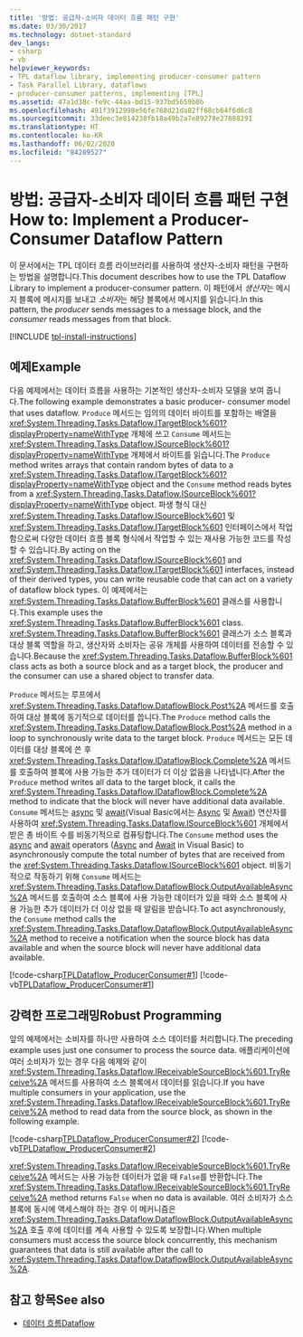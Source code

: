 ```yaml
---
title: '방법: 공급자-소비자 데이터 흐름 패턴 구현'
ms.date: 03/30/2017
ms.technology: dotnet-standard
dev_langs:
- csharp
- vb
helpviewer_keywords:
- TPL dataflow library, implementing producer-consumer pattern
- Task Parallel Library, dataflows
- producer-consumer patterns, implementing [TPL]
ms.assetid: 47a1d38c-fe9c-44aa-bd15-937bd5659b0b
ms.openlocfilehash: 491f3912998e56fe768d21da82ff68cb64f6d6c8
ms.sourcegitcommit: 33deec3e814238fb18a49b2a7e89278e27888291
ms.translationtype: HT
ms.contentlocale: ko-KR
ms.lasthandoff: 06/02/2020
ms.locfileid: "84289527"
---
```

# <a name="how-to-implement-a-producer-consumer-dataflow-pattern"></a><span data-ttu-id="6cc43-102">방법: 공급자-소비자 데이터 흐름 패턴 구현</span><span class="sxs-lookup"><span data-stu-id="6cc43-102">How to: Implement a Producer-Consumer Dataflow Pattern</span></span>
<span data-ttu-id="6cc43-103">이 문서에서는 TPL 데이터 흐름 라이브러리를 사용하여 생산자-소비자 패턴을 구현하는 방법을 설명합니다.</span><span class="sxs-lookup"><span data-stu-id="6cc43-103">This document describes how to use the TPL Dataflow Library to implement a producer-consumer pattern.</span></span> <span data-ttu-id="6cc43-104">이 패턴에서 *생산자*는 메시지 블록에 메시지를 보내고 *소비자*는 해당 블록에서 메시지를 읽습니다.</span><span class="sxs-lookup"><span data-stu-id="6cc43-104">In this pattern, the *producer* sends messages to a message block, and the *consumer* reads messages from that block.</span></span>  

[!INCLUDE [tpl-install-instructions](../../../includes/tpl-install-instructions.md)]
  
## <a name="example"></a><span data-ttu-id="6cc43-105">예제</span><span class="sxs-lookup"><span data-stu-id="6cc43-105">Example</span></span>  
 <span data-ttu-id="6cc43-106">다음 예제에서는 데이터 흐름을 사용하는 기본적인 생산자-소비자 모델을 보여 줍니다.</span><span class="sxs-lookup"><span data-stu-id="6cc43-106">The following example demonstrates a basic producer- consumer model that uses dataflow.</span></span> <span data-ttu-id="6cc43-107">`Produce` 메서드는 임의의 데이터 바이트를 포함하는 배열을 <xref:System.Threading.Tasks.Dataflow.ITargetBlock%601?displayProperty=nameWithType> 개체에 쓰고 `Consume` 메서드는 <xref:System.Threading.Tasks.Dataflow.ISourceBlock%601?displayProperty=nameWithType> 개체에서 바이트를 읽습니다.</span><span class="sxs-lookup"><span data-stu-id="6cc43-107">The `Produce` method writes arrays that contain random bytes of data to a <xref:System.Threading.Tasks.Dataflow.ITargetBlock%601?displayProperty=nameWithType> object and the `Consume` method reads bytes from a <xref:System.Threading.Tasks.Dataflow.ISourceBlock%601?displayProperty=nameWithType> object.</span></span> <span data-ttu-id="6cc43-108">파생 형식 대신 <xref:System.Threading.Tasks.Dataflow.ISourceBlock%601> 및 <xref:System.Threading.Tasks.Dataflow.ITargetBlock%601> 인터페이스에서 작업함으로써 다양한 데이터 흐름 블록 형식에서 작업할 수 있는 재사용 가능한 코드를 작성할 수 있습니다.</span><span class="sxs-lookup"><span data-stu-id="6cc43-108">By acting on the <xref:System.Threading.Tasks.Dataflow.ISourceBlock%601> and <xref:System.Threading.Tasks.Dataflow.ITargetBlock%601> interfaces, instead of their derived types, you can write reusable code that can act on a variety of dataflow block types.</span></span> <span data-ttu-id="6cc43-109">이 예제에서는 <xref:System.Threading.Tasks.Dataflow.BufferBlock%601> 클래스를 사용합니다.</span><span class="sxs-lookup"><span data-stu-id="6cc43-109">This example uses the <xref:System.Threading.Tasks.Dataflow.BufferBlock%601> class.</span></span> <span data-ttu-id="6cc43-110"><xref:System.Threading.Tasks.Dataflow.BufferBlock%601> 클래스가 소스 블록과 대상 블록 역할을 하고, 생산자와 소비자는 공유 개체를 사용하여 데이터를 전송할 수 있습니다.</span><span class="sxs-lookup"><span data-stu-id="6cc43-110">Because the <xref:System.Threading.Tasks.Dataflow.BufferBlock%601> class acts as both a source block and as a target block, the producer and the consumer can use a shared object to transfer data.</span></span>  
  
 <span data-ttu-id="6cc43-111">`Produce` 메서드는 루프에서 <xref:System.Threading.Tasks.Dataflow.DataflowBlock.Post%2A> 메서드를 호출하여 대상 블록에 동기적으로 데이터를 씁니다.</span><span class="sxs-lookup"><span data-stu-id="6cc43-111">The `Produce` method calls the <xref:System.Threading.Tasks.Dataflow.DataflowBlock.Post%2A> method in a loop to synchronously write data to the target block.</span></span> <span data-ttu-id="6cc43-112">`Produce` 메서드는 모든 데이터를 대상 블록에 쓴 후 <xref:System.Threading.Tasks.Dataflow.IDataflowBlock.Complete%2A> 메서드를 호출하여 블록에 사용 가능한 추가 데이터가 더 이상 없음을 나타냅니다.</span><span class="sxs-lookup"><span data-stu-id="6cc43-112">After the `Produce` method writes all data to the target block, it calls the <xref:System.Threading.Tasks.Dataflow.IDataflowBlock.Complete%2A> method to indicate that the block will never have additional data available.</span></span> <span data-ttu-id="6cc43-113">`Consume` 메서드는 [async](../../csharp/language-reference/keywords/async.md) 및 [await](../../csharp/language-reference/operators/await.md)(Visual Basic에서는 [Async](../../visual-basic/language-reference/modifiers/async.md) 및 [Await](../../visual-basic/language-reference/operators/await-operator.md)) 연산자를 사용하여 <xref:System.Threading.Tasks.Dataflow.ISourceBlock%601> 개체에서 받은 총 바이트 수를 비동기적으로 컴퓨팅합니다.</span><span class="sxs-lookup"><span data-stu-id="6cc43-113">The `Consume` method uses the [async](../../csharp/language-reference/keywords/async.md) and [await](../../csharp/language-reference/operators/await.md) operators ([Async](../../visual-basic/language-reference/modifiers/async.md) and [Await](../../visual-basic/language-reference/operators/await-operator.md) in Visual Basic) to asynchronously compute the total number of bytes that are received from the <xref:System.Threading.Tasks.Dataflow.ISourceBlock%601> object.</span></span> <span data-ttu-id="6cc43-114">비동기적으로 작동하기 위해 `Consume` 메서드는 <xref:System.Threading.Tasks.Dataflow.DataflowBlock.OutputAvailableAsync%2A> 메서드를 호출하여 소스 블록에 사용 가능한 데이터가 있을 때와 소스 블록에 사용 가능한 추가 데이터가 더 이상 없을 때 알림을 받습니다.</span><span class="sxs-lookup"><span data-stu-id="6cc43-114">To act asynchronously, the `Consume` method calls the <xref:System.Threading.Tasks.Dataflow.DataflowBlock.OutputAvailableAsync%2A> method to receive a notification when the source block has data available and when the source block will never have additional data available.</span></span>  
  
 [!code-csharp[TPLDataflow_ProducerConsumer#1](../../../samples/snippets/csharp/VS_Snippets_Misc/tpldataflow_producerconsumer/cs/dataflowproducerconsumer.cs#1)]
 [!code-vb[TPLDataflow_ProducerConsumer#1](../../../samples/snippets/visualbasic/VS_Snippets_Misc/tpldataflow_producerconsumer/vb/dataflowproducerconsumer.vb#1)]  
  
## <a name="robust-programming"></a><span data-ttu-id="6cc43-115">강력한 프로그래밍</span><span class="sxs-lookup"><span data-stu-id="6cc43-115">Robust Programming</span></span>  
 <span data-ttu-id="6cc43-116">앞의 예제에서는 소비자를 하나만 사용하여 소스 데이터를 처리합니다.</span><span class="sxs-lookup"><span data-stu-id="6cc43-116">The preceding example uses just one consumer to process the source data.</span></span> <span data-ttu-id="6cc43-117">애플리케이션에 여러 소비자가 있는 경우 다음 예제와 같이 <xref:System.Threading.Tasks.Dataflow.IReceivableSourceBlock%601.TryReceive%2A> 메서드를 사용하여 소스 블록에서 데이터를 읽습니다.</span><span class="sxs-lookup"><span data-stu-id="6cc43-117">If you have multiple consumers in your application, use the <xref:System.Threading.Tasks.Dataflow.IReceivableSourceBlock%601.TryReceive%2A> method to read data from the source block, as shown in the following example.</span></span>  
  
 [!code-csharp[TPLDataflow_ProducerConsumer#2](../../../samples/snippets/csharp/VS_Snippets_Misc/tpldataflow_producerconsumer/cs/dataflowproducerconsumer.cs#2)]
 [!code-vb[TPLDataflow_ProducerConsumer#2](../../../samples/snippets/visualbasic/VS_Snippets_Misc/tpldataflow_producerconsumer/vb/dataflowproducerconsumer.vb#2)]  
  
 <span data-ttu-id="6cc43-118"><xref:System.Threading.Tasks.Dataflow.IReceivableSourceBlock%601.TryReceive%2A> 메서드는 사용 가능한 데이터가 없을 때 `False`를 반환합니다.</span><span class="sxs-lookup"><span data-stu-id="6cc43-118">The <xref:System.Threading.Tasks.Dataflow.IReceivableSourceBlock%601.TryReceive%2A> method returns `False` when no data is available.</span></span> <span data-ttu-id="6cc43-119">여러 소비자가 소스 블록에 동시에 액세스해야 하는 경우 이 메커니즘은 <xref:System.Threading.Tasks.Dataflow.DataflowBlock.OutputAvailableAsync%2A> 호출 후에 데이터를 계속 사용할 수 있도록 보장합니다.</span><span class="sxs-lookup"><span data-stu-id="6cc43-119">When multiple consumers must access the source block concurrently, this mechanism guarantees that data is still available after the call to <xref:System.Threading.Tasks.Dataflow.DataflowBlock.OutputAvailableAsync%2A>.</span></span>  
  
## <a name="see-also"></a><span data-ttu-id="6cc43-120">참고 항목</span><span class="sxs-lookup"><span data-stu-id="6cc43-120">See also</span></span>

- [<span data-ttu-id="6cc43-121">데이터 흐름</span><span class="sxs-lookup"><span data-stu-id="6cc43-121">Dataflow</span></span>](dataflow-task-parallel-library.md)
